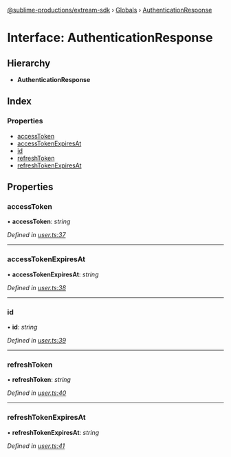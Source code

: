 [@sublime-productions/extream-sdk](../README.md) › [Globals](../globals.md) › [AuthenticationResponse](authenticationresponse.md)

# Interface: AuthenticationResponse

## Hierarchy

* **AuthenticationResponse**

## Index

### Properties

* [accessToken](authenticationresponse.md#accesstoken)
* [accessTokenExpiresAt](authenticationresponse.md#accesstokenexpiresat)
* [id](authenticationresponse.md#id)
* [refreshToken](authenticationresponse.md#refreshtoken)
* [refreshTokenExpiresAt](authenticationresponse.md#refreshtokenexpiresat)

## Properties

###  accessToken

• **accessToken**: *string*

*Defined in [user.ts:37](https://github.com/Extream-SaaS/ex-sdk/blob/ccff5d7/src/user.ts#L37)*

___

###  accessTokenExpiresAt

• **accessTokenExpiresAt**: *string*

*Defined in [user.ts:38](https://github.com/Extream-SaaS/ex-sdk/blob/ccff5d7/src/user.ts#L38)*

___

###  id

• **id**: *string*

*Defined in [user.ts:39](https://github.com/Extream-SaaS/ex-sdk/blob/ccff5d7/src/user.ts#L39)*

___

###  refreshToken

• **refreshToken**: *string*

*Defined in [user.ts:40](https://github.com/Extream-SaaS/ex-sdk/blob/ccff5d7/src/user.ts#L40)*

___

###  refreshTokenExpiresAt

• **refreshTokenExpiresAt**: *string*

*Defined in [user.ts:41](https://github.com/Extream-SaaS/ex-sdk/blob/ccff5d7/src/user.ts#L41)*
